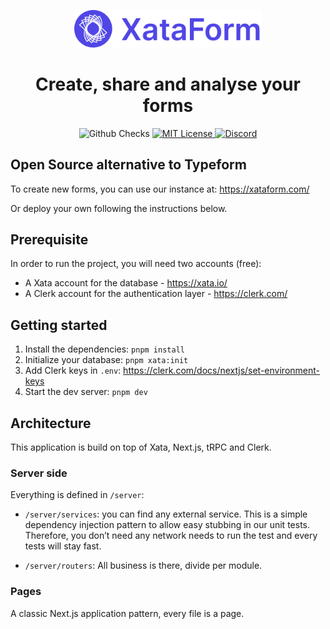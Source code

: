 <p align="center">
  <a href="https://github.com/xataio/xataform">
    <img src="media/xataform-logo@2x.png?raw=true" alt="XataForm logo" width="300" />
  </a>
</p>

<h1 align="center">Create, share and analyse your forms</h1>


<p align="center">
  <img alt="Github Checks" src="https://badgen.net/github/checks/xataio/xataform/main"/>
  <a href="https://github.com/xataio/xataform/blob/main/LICENSE">
    <img alt="MIT License" src="https://img.shields.io/github/license/xataio/xataform"/>
  </a>
  <a href="https://xata.io/discord">
    <img alt="Discord" src="https://img.shields.io/discord/996791218879086662.svg?label=&logo=discord&logoColor=ffffff&color=7389D8&labelColor=6A7EC2" />
  </a>
</p>

## Open Source alternative to Typeform

To create new forms, you can use our instance at: https://xataform.com/

Or deploy your own following the instructions below.

## Prerequisite

In order to run the project, you will need two accounts (free):

- A Xata account for the database - https://xata.io/
- A Clerk account for the authentication layer - https://clerk.com/

## Getting started

1. Install the dependencies: `pnpm install`
1. Initialize your database: `pnpm xata:init`
1. Add Clerk keys in `.env`: https://clerk.com/docs/nextjs/set-environment-keys
1. Start the dev server: `pnpm dev`

## Architecture

This application is build on top of Xata, Next.js, tRPC and Clerk.

### Server side

Everything is defined in `/server`:

- `/server/services`: you can find any external service. This is a simple dependency injection pattern to allow easy stubbing in our unit tests. Therefore, you don’t need any network needs to run the test and every tests will stay fast.

- `/server/routers`: All business is there, divide per module.

### Pages

A classic Next.js application pattern, every file is a page.



